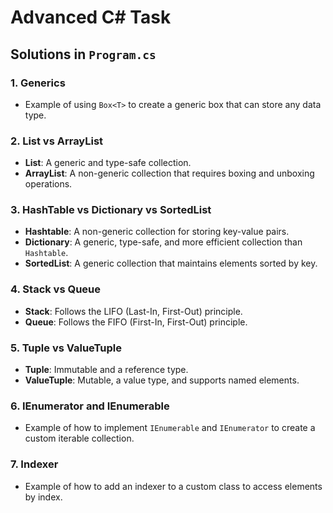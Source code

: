 # Advanced C# Task

## Solutions in `Program.cs`

### 1. Generics
- Example of using `Box<T>` to create a generic box that can store any data type.

### 2. List vs ArrayList
- **List**: A generic and type-safe collection.
- **ArrayList**: A non-generic collection that requires boxing and unboxing operations.

### 3. HashTable vs Dictionary vs SortedList
- **Hashtable**: A non-generic collection for storing key-value pairs.
- **Dictionary**: A generic, type-safe, and more efficient collection than `Hashtable`.
- **SortedList**: A generic collection that maintains elements sorted by key.

### 4. Stack vs Queue
- **Stack**: Follows the LIFO (Last-In, First-Out) principle.
- **Queue**: Follows the FIFO (First-In, First-Out) principle.

### 5. Tuple vs ValueTuple
- **Tuple**: Immutable and a reference type.
- **ValueTuple**: Mutable, a value type, and supports named elements.

### 6. IEnumerator and IEnumerable
- Example of how to implement `IEnumerable` and `IEnumerator` to create a custom iterable collection.

### 7. Indexer
- Example of how to add an indexer to a custom class to access elements by index.